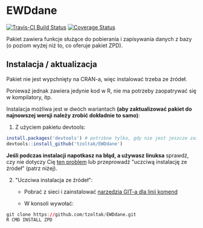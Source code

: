 # EWDdane

[![Travis-CI Build Status](https://travis-ci.org/tzoltak/EWDdane.png?branch=master)](https://travis-ci.org/tzoltak/EWDdane)
[![Coverage Status](https://coveralls.io/repos/tzoltak/EWDdane/badge.svg)](https://coveralls.io/r/tzoltak/EWDdane)

Pakiet zawiera funkcje służące do pobierania i zapisywania danych z bazy (o poziom wyżej niż to, co oferuje pakiet ZPD).

## Instalacja / aktualizacja

Pakiet nie jest wypchnięty na CRAN-a, więc instalować trzeba ze źródeł.

Ponieważ jednak zawiera jedynie kod w R, nie ma potrzeby zaopatrywać się w kompilatory, itp.

Instalacja możliwa jest w dwóch wariantach **(aby zaktualizować pakiet do najnowszej wersji należy zrobić dokładnie to samo)**:

1) Z użyciem pakietu devtools:
```r
install.packages('devtools') # potrzbne tylko, gdy nie jest jeszcze zainstalowany
devtools::install_github('tzoltak/EWDdane')
```

**Jeśli podczas instalacji napotkasz na błąd, a używasz linuksa** sprawdź, czy nie dotyczy Cię [ten problem](https://github.com/hadley/devtools/issues/650) lub przeprowadź "uczciwą instalację ze źródeł" (patrz niżej).

2) "Uczciwa instalacja ze źródeł":

   * Pobrać z sieci i zainstalować [narzędzia GIT-a dla linii komend](http://git-scm.com/downloads) 
   
   * W konsoli wywołać:
```r
git clone https://github.com/tzoltak/EWDdane.git
R CMD INSTALL ZPD
```
